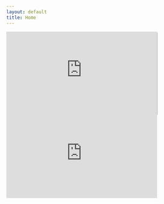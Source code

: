 ```yaml
---
layout: default
title: Home
---
```

  <div class="section">
    <div class="container">
      <div class="row">
		<span style="font-size: 3em">
	<a href="https://itunes.apple.com/ie/artist/the-ocean-hours/1455797617" class="fab fa-itunes"></a>
	<a href="https://www.youtube.com/channel/UCPu4X7gm5ptMgT_5z_aPpWg" class="fab fa-youtube-square"></a>
	<a href="https://www.kickstarter.com/projects/theoceanhours/the-ocean-hours-swim-for-the-surface?ref=project_build" class="fab fa-kickstarter"></a>
	<a href="https://www.instagram.com/theoceanhoursmusic/" class="fab fa-instagram"></a>
	<a href="https://mailchi.mp/bf1d5c39975b/theoceanhours" class="fab fa-mailchimp"></a>
	<a href="mailto:theoceanhours@gmail.com" class="fa fa-envelope"></a>
	</span>
      </div>
    </div>
  </div>
  <div class="section values">
    <div class="container">
      <div class="row">
        <div class="one-half column value" >
		<iframe src="https://open.spotify.com/embed/album/2KFEef7nFBXmaXiUdrn8Fc" width="400" height="220" frameborder="0" allowtransparency="true" allow="encrypted-media" style="box-shadow: 0px 2px 2px"></iframe>
        </div>
      </div>
    </div>
  </div>
  <!-- <div class="section values"> -->
  <!--   <div class="container"> -->
  <!--     <div class="row"> -->
  <!-- 		  <iframe width="400" height="220" src="https://www.kickstarter.com/projects/theoceanhours/the-ocean-hours-swim-for-the-surface/widget/video.html" frameborder="0" scrolling="no" style="box-shadow: 0px 2px 10px"> </iframe> -->
  <!--     </div> -->
  <!--   </div> -->
  <!-- </div> -->
  <div class="section values">
    <div class="container">
      <div class="row">
  	  <iframe width="400" height="220" src="https://www.youtube.com/embed/iTZn7o_X23Y" frameborder="0" allow="accelerometer; autoplay; encrypted-media; gyroscope; picture-in-picture" allowfullscreen></iframe>
      </div>
    </div>
  </div>

<script id="mcjs">!function(c,h,i,m,p){m=c.createElement(h),p=c.getElementsByTagName(h)[0],m.async=1,m.src=i,p.parentNode.insertBefore(m,p)}(document,"script","https://chimpstatic.com/mcjs-connected/js/users/dcece558162d1ee36ede8fabd/74db872331d6b30faacab21f2.js");</script>
